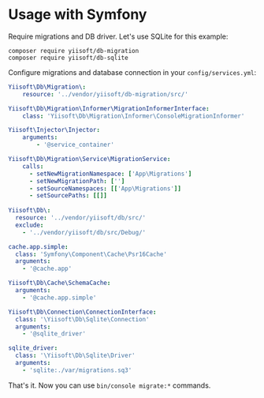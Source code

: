 # Usage with Symfony

Require migrations and DB driver. Let's use SQLite for this example:

```shell
composer require yiisoft/db-migration
composer require yiisoft/db-sqlite
```

Configure migrations and database connection in your `config/services.yml`:

```yaml
Yiisoft\Db\Migration\:
    resource: '../vendor/yiisoft/db-migration/src/'

Yiisoft\Db\Migration\Informer\MigrationInformerInterface:
    class: 'Yiisoft\Db\Migration\Informer\ConsoleMigrationInformer'

Yiisoft\Injector\Injector:
    arguments:
        - '@service_container'

Yiisoft\Db\Migration\Service\MigrationService:
    calls:
      - setNewMigrationNamespace: ['App\Migrations']
      - setNewMigrationPath: ['']
      - setSourceNamespaces: [['App\Migrations']]
      - setSourcePaths: [[]]
        
Yiisoft\Db\:
  resource: '../vendor/yiisoft/db/src/'
  exclude:
    - '../vendor/yiisoft/db/src/Debug/'

cache.app.simple:
  class: 'Symfony\Component\Cache\Psr16Cache'
  arguments:
    - '@cache.app'

Yiisoft\Db\Cache\SchemaCache:
  arguments:
    - '@cache.app.simple'

Yiisoft\Db\Connection\ConnectionInterface:
  class: '\Yiisoft\Db\Sqlite\Connection'
  arguments:
    - '@sqlite_driver'

sqlite_driver:
  class: '\Yiisoft\Db\Sqlite\Driver'
  arguments:
    - 'sqlite:./var/migrations.sq3'
```

That's it. Now you can use `bin/console migrate:*` commands.
